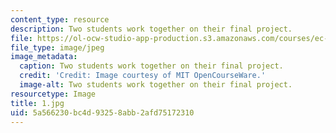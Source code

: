 ```yaml
---
content_type: resource
description: Two students work together on their final project.
file: https://ol-ocw-studio-app-production.s3.amazonaws.com/courses/ec-s06-practical-electronics-fall-2004/5a566230bc4d93258abb2afd75172310_1.jpg
file_type: image/jpeg
image_metadata:
  caption: Two students work together on their final project.
  credit: 'Credit: Image courtesy of MIT OpenCourseWare.'
  image-alt: Two students work together on their final project.
resourcetype: Image
title: 1.jpg
uid: 5a566230-bc4d-9325-8abb-2afd75172310
---
```

